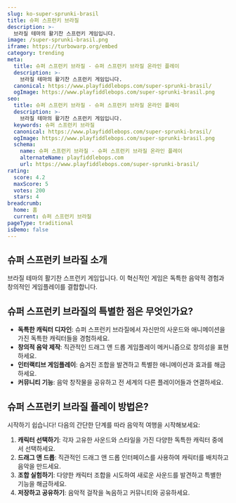```yaml
---
slug: ko-super-sprunki-brasil
title: 슈퍼 스프런키 브라질
description: >-
  브라질 테마의 활기찬 스프런키 게임입니다.
image: /super-sprunki-brasil.png
iframe: https://turbowarp.org/embed
category: trending
meta:
  title: 슈퍼 스프런키 브라질 - 슈퍼 스프런키 브라질 온라인 플레이
  description: >-
    브라질 테마의 활기찬 스프런키 게임입니다.
  canonical: https://www.playfiddlebops.com/super-sprunki-brasil/
  ogImage: https://www.playfiddlebops.com/super-sprunki-brasil.png
seo:
  title: 슈퍼 스프런키 브라질 - 슈퍼 스프런키 브라질 온라인 플레이
  description: >-
    브라질 테마의 활기찬 스프런키 게임입니다.
  keywords: 슈퍼 스프런키 브라질
  canonical: https://www.playfiddlebops.com/super-sprunki-brasil/
  ogImage: https://www.playfiddlebops.com/super-sprunki-brasil.png
  schema:
    name: 슈퍼 스프런키 브라질 - 슈퍼 스프런키 브라질 온라인 플레이
    alternateName: playfiddlebops.com
    url: https://www.playfiddlebops.com/super-sprunki-brasil/
rating:
  score: 4.2
  maxScore: 5
  votes: 200
  stars: 4
breadcrumb:
  home: 홈
  current: 슈퍼 스프런키 브라질
pageType: traditional
isDemo: false
---
```


## 슈퍼 스프런키 브라질 소개

브라질 테마의 활기찬 스프런키 게임입니다. 이 혁신적인 게임은 독특한 음악적 경험과 창의적인 게임플레이를 결합합니다.

## 슈퍼 스프런키 브라질의 특별한 점은 무엇인가요?

- **독특한 캐릭터 디자인**: 슈퍼 스프런키 브라질에서 자신만의 사운드와 애니메이션을 가진 독특한 캐릭터들을 경험하세요.
- **창의적 음악 제작**: 직관적인 드래그 앤 드롭 게임플레이 메커니즘으로 창의성을 표현하세요.
- **인터랙티브 게임플레이**: 숨겨진 조합을 발견하고 특별한 애니메이션과 효과를 해금하세요.
- **커뮤니티 기능**: 음악 창작물을 공유하고 전 세계의 다른 플레이어들과 연결하세요.

## 슈퍼 스프런키 브라질 플레이 방법은?

시작하기 쉽습니다\! 다음의 간단한 단계를 따라 음악적 여행을 시작해보세요:

1. **캐릭터 선택하기**: 각자 고유한 사운드와 스타일을 가진 다양한 독특한 캐릭터 중에서 선택하세요.
1. **드래그 앤 드롭**: 직관적인 드래그 앤 드롭 인터페이스를 사용하여 캐릭터를 배치하고 음악을 만드세요.
1. **조합 실험하기**: 다양한 캐릭터 조합을 시도하여 새로운 사운드를 발견하고 특별한 기능을 해금하세요.
1. **저장하고 공유하기**: 음악적 걸작을 녹음하고 커뮤니티와 공유하세요.
